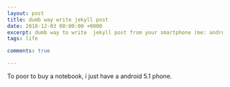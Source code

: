 ```yaml
---
layout: post
title: dumb way write jekyll post
date: 2018-12-03 00:00:00 +0000
excerpt: dumb way to write  jekyll post from your smartphone (me: android 5.1)
tags: life

comments: true

---
```

To poor to buy a notebook, i just have a android 5.1 phone. 